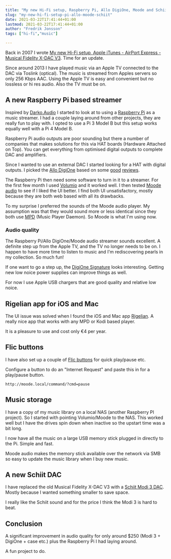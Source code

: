 ```yaml
---
title: "My new Hi-Fi setup, Raspberry Pi, Allo DigiOne, Moode and Schiit DAC"
slug: "my-new-hi-fi-setup-pi-allo-moode-schiit"
date: 2021-03-22T17:41:44+01:00
lastmod: 2021-03-22T17:41:44+01:00
author: "Fredrik Jonsson"
tags: ["hi-fi","music"]

---
```


Back in 2007 I wrote [My new Hi-Fi setup, Apple iTunes - AirPort Express - Musical Fidelity X-DAC V3](/post/2007/08/17/my-new-hi-fi-setup-apple-itunes-airport-express-musical-fidelity-x-dac-v3/). Time for an update.

Since around 2013 I have played music via an Apple TV connected to the DAC via Toslink (optical). The music is streamed from Apples servers so only 256 Kbps AAC. Using the Apple TV is easy and convenient but no lossless or hi res audio. Also the TV must be on.


## A new Raspberry Pi based streamer

Inspired by [Darko.Audio](https://darko.audio/) I started to look at to using a [Raspberry Pi](https://www.raspberrypi.org/) as a music streamer. I had a couple laying around from other projects, they are really fun to play with. I opted to use a Pi 3 Model B but this setup works equally well with a Pi 4 Model B.

Raspberry Pi audio outputs are poor sounding but there a number of companies that makes solutions for this via HAT boards (Hardware Attached on Top). You can get everything from optimised digital outputs to complete DAC and amplifiers.

Since I wanted to use an external DAC I started looking for a HAT with digital outputs. I picked the [Allo DigiOne](https://allo.com/sparky/digione.html) based on some [good](https://www.youtube.com/watch?v=8Iey5yKd-p4) [reviews](https://darko.audio/2017/08/allos-digione-pulls-five-star-sound-quality-from-the-raspberry-pi/). 

The Raspberry Pi then need some software to turn in it to a streamer. For the first few month I used [Volumio](https://volumio.org/) and it worked well. I then tested [Moode audio](https://moodeaudio.org/) to see if I liked the UI better. I find both UI unsatisfactory, mostly because they are both web based with all its drawbacks.

To my surprise I preferred the sounds of the Moode audio player. My assumption was that they would sound more or less identical since they both use [MPD](https://www.musicpd.org/) (Music Player Daemon). So Moode is what I'm using now.


### Audio quality

The Raspberry Pi/Allo DigiOne/Moode audio streamer sounds excellent. A definite step up from the Apple TV, and the TV no longer needs to be on. I happen to have more time to listen to music and I'm rediscovering pearls in my collection. So much fun!

If one want to go a step up, the [DigiOne Signature](https://allo.com/sparky/digione-signature.html) looks interesting. Getting new low noice power supplies can improve things as well.

For now I use Apple USB chargers that are good quality and relative low noice.


## Rigelian app for iOS and Mac

The UI issue was solved when I found the iOS and Mac app [Rigelian](https://www.rigelian.net/). A really nice app that works with any MPD or Kodi based player.

It is a pleasure to use and cost only €4 per year.


## Flic buttons

I have also set up a couple of [Flic buttons](https://flic.io/) for quick play/pause etc.

Configure a button to do an "Internet Request" and paste this in for a play/pause button.

~~~~
http://moode.local/command/?cmd=pause
~~~~


## Music storage

I have a copy of my music library on a local NAS (another Raspberry PI project). So I started with pointing Volumio/Moode to the NAS. This worked well but I have the drives spin down when inactive so the upstart time was a bit long.

I now have all the music on a large USB memory stick plugged in directly to the Pi. Simple and fast.

Moode audio makes the memory stick available over the network via SMB so easy to update the music library when I buy new music.


## A new Schiit DAC

I have replaced the old Musical Fidelity X-DAC V3 with a [Schiit Modi 3 DAC](https://www.schiit-europe.com/product/modi-3-affordable-do-all-dacs/). Mostly because I wanted something smaller to save space.

I really like the Schiit sound and for the price I think the Modi 3 is hard to beat.


## Conclusion

A significant improvement in audio quality for only around $250 (Modi 3 + DigiOne + case etc.) plus the Raspberry Pi I had laying around.

A fun project to do.